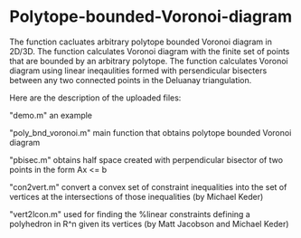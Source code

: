 # Polytope-bounded-Voronoi-diagram
The function cacluates arbitrary polytope bounded Voronoi diagram in 2D/3D. The function calculates Voronoi diagram with the finite set of points that are bounded by an arbitrary polytope. The function calculates Voronoi diagram using linear ineqaulities formed with persendicular bisecters between any two connected points in the Deluanay triangulation.

Here are the description of the uploaded files:

"demo.m"              an example

"poly_bnd_voronoi.m"  main function that obtains polytope bounded Voronoi diagram 

"pbisec.m"            obtains half space created with perpendicular bisector of two points in the form Ax <= b

"con2vert.m"          convert a convex set of constraint inequalities into the set of vertices at the intersections of those                          inequalities (by Michael Keder)

"vert2lcon.m"         used for finding the %linear constraints defining a polyhedron in R^n given its vertices (by Matt Jacobson                       and Michael Keder)
